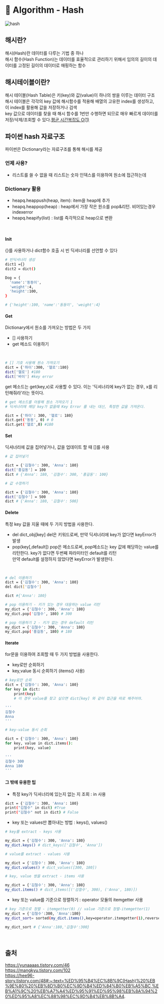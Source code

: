 # 🔑 Algorithm - Hash
![hash](https://user-images.githubusercontent.com/28242121/150476347-5ff21647-2f03-4b1b-8044-d2a04332e7ec.png)

## 해시란?
해시(Hash)란 데이터를 다루는 기법 중 하나 <br>
해시 함수(Hash Function)는 데이터를 효율적으로 관리하기 위해서 임의의 길이의 데이터를 고정된 길이의 데이터로 매핑하는 함수 <br>

## 해시테이블이란?
해시 테이블(Hash Table)은 키(key)와 값(value)이 하나의 쌍을 이루는 데이터 구조 <br>
해시 테이블은 각각의 key 값에 해시함수를 적용해 배열의 고유한 index를 생성하고, 이 index를 활용해 값을 저장하거나 검색 <br>
key 값으로 데이터를 찾을 때 해시 함수를 1번만 수행하면 되므로 매우 빠르게 데이터를 저장/삭제/조회할 수 있다.<u>평균 시간복잡도 O(1)</u> <br>

## 파이썬 hash 자료구조
파이썬은 Dictionary라는 자료구조를 통해 해시를 제공 <br>
### 언제 사용?
- 리스트를 쓸 수 없을 때
리스트는 숫자 인덱스를 이용하여 원소에 접근하는데

### Dictionary 활용
- heapq.heappush(heap, item): item을 heap에 추가
- heapq.heappop(heap) : heap에서 가장 작은 원소를 pop&리턴. 비어있는경우 indexerror
- heapq.heapify(list) : list를 즉각적으로 heap으로 변환
<br>


#### Init
{}를 사용하거나 dict함수 호출 시 빈 딕셔너리를 선언할 수 있다 <br>
```sh
# 빈딕셔너리 생성
dict1 ={}
dict2 = dict()

```

```sh
Dog = {
  'name':'동동이',
  'weight':4,
  'height':100,
}

# {'height':100, 'name':'동동이', 'weight':4}
```


#### Get
Dictionary에서 원소를 가져오는 방법은 두 가지
- [] 사용하기
- get 메소드 이용하기 
<br>

```sh
# [] 기호 사용해 원소 가져오기
dict = {'하이':300, '헬로':180}
dict['헬로'] #180
dict['바이'] #key error

```
get 메소드는 get(key,x)로 사용할 수 있다. 이는 '딕셔너리에 key가 없는 경우, x를 리턴해줘라'라는 뜻이다.

```sh
# get 메소드를 아용해 원소 가져오기 1
# 딕셔너리에 해당 key가 없을때 Key Error 를 내는 대신, 특정한 값을 가져온다.

dict = {'하이': 300, '헬로': 180}
dict.get('동동', 0) # 0
dict.get('헬로',0) #180
```

#### Set
딕셔너리에 값을 집어넣거나, 값을 업데이트 할 때 []를 사용
<br>

```sh
# 값 집어넣기

dict = {'김철수': 300, 'Anna': 180}
dict['홍길동'] = 100
dict # {'Anna': 180, '김철수': 300, '홍길동': 100}

# 값 수정하기

dict = {'김철수': 300, 'Anna': 180}
dict['김철수'] = 500
dict # {'Anna': 180, '김철수': 500}
```

#### Delete
특정 key 값을 지울 때에 두 가지 방법을 사용한다.
- del dict_obj[key]
del은 키워드로써, 만약 딕셔너리에 key가 없다면 keyError가 발생
- pop(key[,default])
pop은 메소드로써, pop메소드는 key 값에 해당하는 value를 리턴한다. key가 없다면 두번째 파라미터인 default를 리턴 <br>
만약 default를 설정하지 않았다면 keyError가 발생한다.

<br>

```sh
# del 이용하기 
dict = {'김철수': 300, 'Anna': 180}
del dict['김철수']

dict #{'Anna': 180}
```

```sh
# pop 이용하기 - 키가 있는 경우 대응하는 value 리턴
my_dict = {'김철수': 300, 'Anna': 180}
my_dict.pop('김철수', 180) # 300

# pop 이용하기 2 - 키가 없는 경우 default 리턴
my_dict = {'김철수': 300, 'Anna': 180}
my_dict.pop('홍길동', 180) # 180
```

#### Iterate
for문을 이용하여 조회할 때 두 가지 방법을 사용한다.
- key로만 순회하기
- key,value 동시 순회하기 (items() 사용)
```sh
# key로만 순회
dict = {'김철수': 300, 'Anna': 180}
for key in dict:
    print(key)
    # 이 경우 value를 찾고 싶으면 dict[key] 와 같이 접근을 따로 해주어야.

'''
김철수
Anna
'''
```

```sh
# key-value 동시 순회

dict = {'김철수': 300, 'Anna': 180}
for key, value in dict.items():
    print(key, value)

'''
김철수 300
Anna 180
'''
```

#### 그 밖에 유용한 팁
- 특정 key가 딕셔너리에 있는지 없는 지 조회 : in 사용
```sh
dict = {'김철수': 300, 'Anna': 180}
print("김철수" in dict) #True
print("김철수" not in dict) # False
```

- key 또는 values만 뽑아내는 방법 : keys(), values()
```sh
# key를 extract - keys 사용

my_dict = {'김철수': 300, 'Anna': 180}
my_dict.keys() # dict_keys(['김철수', 'Anna'])
```

```sh
# value를 extract - values 사용

my_dict = {'김철수': 300, 'Anna': 180}
my_dict.values() # dict_values([300, 180])
```

```sh
# key, value 쌍을 extract - items 사용

my_dict = {'김철수': 300, 'Anna': 180}
my_dict.items() # dict_items([('김철수', 300), ('Anna', 180)])
```

- key 또는 value를 기준으로 정렬하기 : operator 모듈의 itemgetter 사용
```sh
# key 기준으로 정렬 - itemgetter(0) // value 기준으로 정렬-itemgetter(1)
my_dict = {'김철수':300, 'Anna':180}
my_dict_sort= sorted(my_dict.items(),key=operator.itemgetter(1),reverse=True)

my_dict_sort # {'Anna':180,'김철수':300}
```

<br>

## 출처
https://yunaaaas.tistory.com/46 <br>
https://mangkyu.tistory.com/102 <br>
https://hee96-story.tistory.com/48#:~:text=%ED%95%B4%EC%8B%9C(Hash)%20%EB%9E%80%20%EB%8D%B0%EC%9D%B4%ED%84%B0%EB%A5%BC,%EB%A1%9C%20%EB%A7%A4%ED%95%91%ED%95%98%EB%8A%94%20%ED%95%A8%EC%88%98%EC%9D%B4%EB%8B%A4.